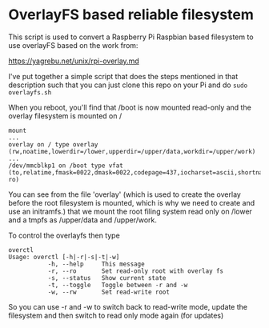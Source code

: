 # OverlayFS based reliable filesystem

This script is used to convert a Raspberry Pi Raspbian based filesystem to use overlayFS based on the work from:

https://yagrebu.net/unix/rpi-overlay.md

I've put together a simple script that does the steps mentioned in that description such that you can just clone this repo on your Pi
and do `sudo overlayfs.sh`

When you reboot, you'll find that /boot is now mounted read-only and the overlay filesystem is mounted on /
```
mount
...
overlay on / type overlay (rw,noatime,lowerdir=/lower,upperdir=/upper/data,workdir=/upper/work)
...
/dev/mmcblkp1 on /boot type vfat (to,relatime,fmask=0022,dmask=0022,codepage=437,iocharset=ascii,shortname=mixed,errors=remount-ro)
```

You can see from the file 'overlay' (which is used to create the overlay before the root filesystem is mounted, which is why we need to
create and use an initramfs.) that we mount the root filing system read only on /lower and a tmpfs as /upper/data and /upper/work.

To control the overlayfs then type

```
overctl
Usage: overctl [-h|-r|-s|-t|-w]
		   -h, --help     This message
		   -r, --ro       Set read-only root with overlay fs
		   -s, --status   Show current state
		   -t, --toggle   Toggle between -r and -w
		   -w, --rw       Set read-write root
```

So you can use -r and -w to switch back to read-write mode, update the filesystem and then switch to read only mode again (for updates)

